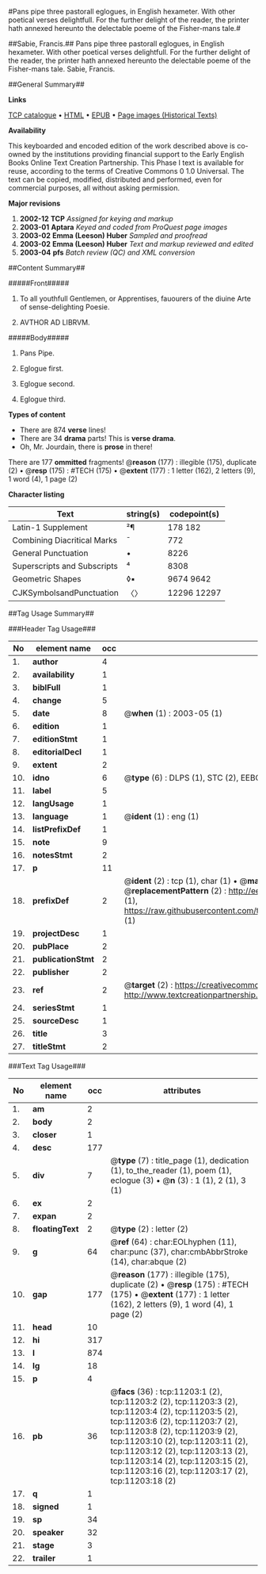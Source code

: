 #Pans pipe three pastorall eglogues, in English hexameter. With other poetical verses delightfull. For the further delight of the reader, the printer hath annexed hereunto the delectable poeme of the Fisher-mans tale.#

##Sabie, Francis.##
Pans pipe three pastorall eglogues, in English hexameter. With other poetical verses delightfull. For the further delight of the reader, the printer hath annexed hereunto the delectable poeme of the Fisher-mans tale.
Sabie, Francis.

##General Summary##

**Links**

[TCP catalogue](http://www.ota.ox.ac.uk/tcp/)  • 
[HTML](http://tei.it.ox.ac.uk/tcp/Texts-HTML/free/A11/A11272.html)  • 
[EPUB](http://tei.it.ox.ac.uk/tcp/Texts-EPUB/free/A11/A11272.epub) • 
[Page images (Historical Texts)](https://data.historicaltexts.jisc.ac.uk/view?pubId=eebo-99846247e&pageId=eebo-99846247e-11203-1)

**Availability**

This keyboarded and encoded edition of the
	       work described above is co-owned by the institutions
	       providing financial support to the Early English Books
	       Online Text Creation Partnership. This Phase I text is
	       available for reuse, according to the terms of Creative
	       Commons 0 1.0 Universal. The text can be copied,
	       modified, distributed and performed, even for
	       commercial purposes, all without asking permission.

**Major revisions**

1. __2002-12__ __TCP__ *Assigned for keying and markup*
1. __2003-01__ __Aptara__ *Keyed and coded from ProQuest page images*
1. __2003-02__ __Emma (Leeson) Huber__ *Sampled and proofread*
1. __2003-02__ __Emma (Leeson) Huber__ *Text and markup reviewed and edited*
1. __2003-04__ __pfs__ *Batch review (QC) and XML conversion*

##Content Summary##

#####Front#####

1. To all youthfull Gentlemen,
or Apprentises, fauourers of the diuine Arte of
sense-delighting Poesie.

1. AVTHOR AD LIBRVM.

#####Body#####

1. Pans Pipe.

1. Eglogue first.

1. Eglogue second.

1. Eglogue third.

**Types of content**

  * There are 874 **verse** lines!
  * There are 34 **drama** parts! This is **verse drama**.
  * Oh, Mr. Jourdain, there is **prose** in there!

There are 177 **ommitted** fragments! 
 @__reason__ (177) : illegible (175), duplicate (2)  •  @__resp__ (175) : #TECH (175)  •  @__extent__ (177) : 1 letter (162), 2 letters (9), 1 word (4), 1 page (2)

**Character listing**


|Text|string(s)|codepoint(s)|
|---|---|---|
|Latin-1 Supplement|²¶|178 182|
|Combining             Diacritical Marks|̄|772|
|General Punctuation|•|8226|
|Superscripts             and Subscripts|⁴|8308|
|Geometric Shapes|◊▪|9674 9642|
|CJKSymbolsandPunctuation|〈〉|12296 12297|

##Tag Usage Summary##

###Header Tag Usage###

|No|element name|occ|attributes|
|---|---|---|---|
|1.|__author__|4||
|2.|__availability__|1||
|3.|__biblFull__|1||
|4.|__change__|5||
|5.|__date__|8| @__when__ (1) : 2003-05 (1)|
|6.|__edition__|1||
|7.|__editionStmt__|1||
|8.|__editorialDecl__|1||
|9.|__extent__|2||
|10.|__idno__|6| @__type__ (6) : DLPS (1), STC (2), EEBO-CITATION (1), PROQUEST (1), VID (1)|
|11.|__label__|5||
|12.|__langUsage__|1||
|13.|__language__|1| @__ident__ (1) : eng (1)|
|14.|__listPrefixDef__|1||
|15.|__note__|9||
|16.|__notesStmt__|2||
|17.|__p__|11||
|18.|__prefixDef__|2| @__ident__ (2) : tcp (1), char (1)  •  @__matchPattern__ (2) : ([0-9\-]+):([0-9IVX]+) (1), (.+) (1)  •  @__replacementPattern__ (2) : http://eebo.chadwyck.com/downloadtiff?vid=$1&page=$2 (1), https://raw.githubusercontent.com/textcreationpartnership/Texts/master/tcpchars.xml#$1 (1)|
|19.|__projectDesc__|1||
|20.|__pubPlace__|2||
|21.|__publicationStmt__|2||
|22.|__publisher__|2||
|23.|__ref__|2| @__target__ (2) : https://creativecommons.org/publicdomain/zero/1.0/ (1), http://www.textcreationpartnership.org/docs/. (1)|
|24.|__seriesStmt__|1||
|25.|__sourceDesc__|1||
|26.|__title__|3||
|27.|__titleStmt__|2||


###Text Tag Usage###

|No|element name|occ|attributes|
|---|---|---|---|
|1.|__am__|2||
|2.|__body__|2||
|3.|__closer__|1||
|4.|__desc__|177||
|5.|__div__|7| @__type__ (7) : title_page (1), dedication (1), to_the_reader (1), poem (1), eclogue (3)  •  @__n__ (3) : 1 (1), 2 (1), 3 (1)|
|6.|__ex__|2||
|7.|__expan__|2||
|8.|__floatingText__|2| @__type__ (2) : letter (2)|
|9.|__g__|64| @__ref__ (64) : char:EOLhyphen (11), char:punc (37), char:cmbAbbrStroke (14), char:abque (2)|
|10.|__gap__|177| @__reason__ (177) : illegible (175), duplicate (2)  •  @__resp__ (175) : #TECH (175)  •  @__extent__ (177) : 1 letter (162), 2 letters (9), 1 word (4), 1 page (2)|
|11.|__head__|10||
|12.|__hi__|317||
|13.|__l__|874||
|14.|__lg__|18||
|15.|__p__|4||
|16.|__pb__|36| @__facs__ (36) : tcp:11203:1 (2), tcp:11203:2 (2), tcp:11203:3 (2), tcp:11203:4 (2), tcp:11203:5 (2), tcp:11203:6 (2), tcp:11203:7 (2), tcp:11203:8 (2), tcp:11203:9 (2), tcp:11203:10 (2), tcp:11203:11 (2), tcp:11203:12 (2), tcp:11203:13 (2), tcp:11203:14 (2), tcp:11203:15 (2), tcp:11203:16 (2), tcp:11203:17 (2), tcp:11203:18 (2)|
|17.|__q__|1||
|18.|__signed__|1||
|19.|__sp__|34||
|20.|__speaker__|32||
|21.|__stage__|3||
|22.|__trailer__|1||
